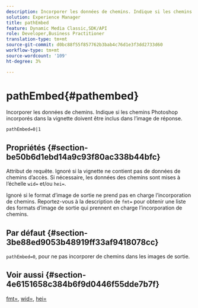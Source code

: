 ```yaml
---
description: Incorporer les données de chemins. Indique si les chemins Photoshop incorporés dans la vignette doivent être inclus dans l’image de réponse.
solution: Experience Manager
title: pathEmbed
feature: Dynamic Media Classic,SDK/API
role: Developer,Business Practitioner
translation-type: tm+mt
source-git-commit: d0bc88f55f857762b3bab4c76d1e3f3dd2733d60
workflow-type: tm+mt
source-wordcount: '109'
ht-degree: 3%

---
```



# pathEmbed{#pathembed}

Incorporer les données de chemins. Indique si les chemins Photoshop incorporés dans la vignette doivent être inclus dans l’image de réponse.

`pathEmbed=0|1`

## Propriétés {#section-be50b6d1ebd14a9c93f80ac338b44bfc}

Attribut de requête. Ignoré si la vignette ne contient pas de données de chemins d’accès. Si nécessaire, les données des chemins sont mises à l’échelle `wid=` et/ou `hei=`.

Ignoré si le format d’image de sortie ne prend pas en charge l’incorporation de chemins. Reportez-vous à la description de `fmt=` pour obtenir une liste des formats d’image de sortie qui prennent en charge l’incorporation de chemins.

## Par défaut {#section-3be88ed9053b48919ff33af9418078cc}

`pathEmbed=0`, pour ne pas incorporer de chemins dans les images de sortie.

## Voir aussi {#section-4e6151658c384b6f9d0446f55dde7b7f}

[fmt=](../../../../../ir-api/http-protocol/image-rendering-api-ref/c-ir-http-protocol-ref/c-ir-http-protocol-command-reference/r-ir-fmt.md#reference-4c743f67d56b47c5b774fcc900ff758c),  [wid=](../../../../../ir-api/http-protocol/image-rendering-api-ref/c-ir-http-protocol-ref/c-ir-http-protocol-command-reference/r-ir-wid.md#reference-b7e691b0624941168c94b2749ae233ec),  [hei=](../../../../../ir-api/http-protocol/image-rendering-api-ref/c-ir-http-protocol-ref/c-ir-http-protocol-command-reference/r-ir-hei.md#reference-1c08f60365a94417a39867c09cac5478)
